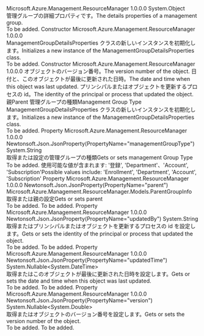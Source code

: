 <Type Name="ManagementGroupDetailsProperties" FullName="Microsoft.Azure.Management.ResourceManager.Models.ManagementGroupDetailsProperties">
  <TypeSignature Language="C#" Value="public class ManagementGroupDetailsProperties" />
  <TypeSignature Language="ILAsm" Value=".class public auto ansi beforefieldinit ManagementGroupDetailsProperties extends System.Object" />
  <TypeSignature Language="DocId" Value="T:Microsoft.Azure.Management.ResourceManager.Models.ManagementGroupDetailsProperties" />
  <TypeSignature Language="VB.NET" Value="Public Class ManagementGroupDetailsProperties" />
  <TypeSignature Language="F#" Value="type ManagementGroupDetailsProperties = class" />
  <AssemblyInfo>
    <AssemblyName>Microsoft.Azure.Management.ResourceManager</AssemblyName>
    <AssemblyVersion>1.0.0.0</AssemblyVersion>
  </AssemblyInfo>
  <Base>
    <BaseTypeName>System.Object</BaseTypeName>
  </Base>
  <Interfaces />
  <Docs>
    <summary>
            <span data-ttu-id="fe105-101">管理グループの詳細プロパティです。</span><span class="sxs-lookup"><span data-stu-id="fe105-101">The details properties of a management group.</span></span>
            </summary>
    <remarks>To be added.</remarks>
  </Docs>
  <Members>
    <Member MemberName=".ctor">
      <MemberSignature Language="C#" Value="public ManagementGroupDetailsProperties ();" />
      <MemberSignature Language="ILAsm" Value=".method public hidebysig specialname rtspecialname instance void .ctor() cil managed" />
      <MemberSignature Language="DocId" Value="M:Microsoft.Azure.Management.ResourceManager.Models.ManagementGroupDetailsProperties.#ctor" />
      <MemberSignature Language="VB.NET" Value="Public Sub New ()" />
      <MemberType>Constructor</MemberType>
      <AssemblyInfo>
        <AssemblyName>Microsoft.Azure.Management.ResourceManager</AssemblyName>
        <AssemblyVersion>1.0.0.0</AssemblyVersion>
      </AssemblyInfo>
      <Parameters />
      <Docs>
        <summary>
            <span data-ttu-id="fe105-102">ManagementGroupDetailsProperties クラスの新しいインスタンスを初期化します。</span><span class="sxs-lookup"><span data-stu-id="fe105-102">Initializes a new instance of the ManagementGroupDetailsProperties class.</span></span>
            </summary>
        <remarks>To be added.</remarks>
      </Docs>
    </Member>
    <Member MemberName=".ctor">
      <MemberSignature Language="C#" Value="public ManagementGroupDetailsProperties (Nullable&lt;double&gt; version = null, Nullable&lt;DateTime&gt; updatedTime = null, string updatedBy = null, Microsoft.Azure.Management.ResourceManager.Models.ParentGroupInfo parent = null, string managementGroupType = null);" />
      <MemberSignature Language="ILAsm" Value=".method public hidebysig specialname rtspecialname instance void .ctor(valuetype System.Nullable`1&lt;float64&gt; version, valuetype System.Nullable`1&lt;valuetype System.DateTime&gt; updatedTime, string updatedBy, class Microsoft.Azure.Management.ResourceManager.Models.ParentGroupInfo parent, string managementGroupType) cil managed" />
      <MemberSignature Language="DocId" Value="M:Microsoft.Azure.Management.ResourceManager.Models.ManagementGroupDetailsProperties.#ctor(System.Nullable{System.Double},System.Nullable{System.DateTime},System.String,Microsoft.Azure.Management.ResourceManager.Models.ParentGroupInfo,System.String)" />
      <MemberSignature Language="VB.NET" Value="Public Sub New (Optional version As Nullable(Of Double) = null, Optional updatedTime As Nullable(Of DateTime) = null, Optional updatedBy As String = null, Optional parent As ParentGroupInfo = null, Optional managementGroupType As String = null)" />
      <MemberSignature Language="F#" Value="new Microsoft.Azure.Management.ResourceManager.Models.ManagementGroupDetailsProperties : Nullable&lt;double&gt; * Nullable&lt;DateTime&gt; * string * Microsoft.Azure.Management.ResourceManager.Models.ParentGroupInfo * string -&gt; Microsoft.Azure.Management.ResourceManager.Models.ManagementGroupDetailsProperties" Usage="new Microsoft.Azure.Management.ResourceManager.Models.ManagementGroupDetailsProperties (version, updatedTime, updatedBy, parent, managementGroupType)" />
      <MemberType>Constructor</MemberType>
      <AssemblyInfo>
        <AssemblyName>Microsoft.Azure.Management.ResourceManager</AssemblyName>
        <AssemblyVersion>1.0.0.0</AssemblyVersion>
      </AssemblyInfo>
      <Parameters>
        <Parameter Name="version" Type="System.Nullable&lt;System.Double&gt;" />
        <Parameter Name="updatedTime" Type="System.Nullable&lt;System.DateTime&gt;" />
        <Parameter Name="updatedBy" Type="System.String" />
        <Parameter Name="parent" Type="Microsoft.Azure.Management.ResourceManager.Models.ParentGroupInfo" />
        <Parameter Name="managementGroupType" Type="System.String" />
      </Parameters>
      <Docs>
        <param name="version"><span data-ttu-id="fe105-103">オブジェクトのバージョン番号。</span><span class="sxs-lookup"><span data-stu-id="fe105-103">The version number of the object.</span></span></param>
        <param name="updatedTime"><span data-ttu-id="fe105-104">日付と、このオブジェクトが最後に更新された日時。</span><span class="sxs-lookup"><span data-stu-id="fe105-104">The date and time when this object was last updated.</span></span></param>
        <param name="updatedBy"><span data-ttu-id="fe105-105">プリンシパルまたはオブジェクトを更新するプロセスの id。</span><span class="sxs-lookup"><span data-stu-id="fe105-105">The identity of the principal or process that updated the object.</span></span></param>
        <param name="parent"><span data-ttu-id="fe105-106">親</span><span class="sxs-lookup"><span data-stu-id="fe105-106">Parent</span></span></param>
        <param name="managementGroupType"><span data-ttu-id="fe105-107">管理グループの種類</span><span class="sxs-lookup"><span data-stu-id="fe105-107">Management Group Type</span></span></param>
        <summary>
            <span data-ttu-id="fe105-108">ManagementGroupDetailsProperties クラスの新しいインスタンスを初期化します。</span><span class="sxs-lookup"><span data-stu-id="fe105-108">Initializes a new instance of the ManagementGroupDetailsProperties class.</span></span>
            </summary>
        <remarks>To be added.</remarks>
      </Docs>
    </Member>
    <Member MemberName="ManagementGroupType">
      <MemberSignature Language="C#" Value="public string ManagementGroupType { get; set; }" />
      <MemberSignature Language="ILAsm" Value=".property instance string ManagementGroupType" />
      <MemberSignature Language="DocId" Value="P:Microsoft.Azure.Management.ResourceManager.Models.ManagementGroupDetailsProperties.ManagementGroupType" />
      <MemberSignature Language="VB.NET" Value="Public Property ManagementGroupType As String" />
      <MemberSignature Language="F#" Value="member this.ManagementGroupType : string with get, set" Usage="Microsoft.Azure.Management.ResourceManager.Models.ManagementGroupDetailsProperties.ManagementGroupType" />
      <MemberType>Property</MemberType>
      <AssemblyInfo>
        <AssemblyName>Microsoft.Azure.Management.ResourceManager</AssemblyName>
        <AssemblyVersion>1.0.0.0</AssemblyVersion>
      </AssemblyInfo>
      <Attributes>
        <Attribute>
          <AttributeName>Newtonsoft.Json.JsonProperty(PropertyName="managementGroupType")</AttributeName>
        </Attribute>
      </Attributes>
      <ReturnValue>
        <ReturnType>System.String</ReturnType>
      </ReturnValue>
      <Docs>
        <summary>
            <span data-ttu-id="fe105-109">取得または設定の管理グループの種類</span><span class="sxs-lookup"><span data-stu-id="fe105-109">Gets or sets management Group Type</span></span>
            </summary>
        <value>To be added.</value>
        <remarks>
            <span data-ttu-id="fe105-110">使用可能な値が含まれます: '登録', 'Department'、'Account', 'Subscription'</span><span class="sxs-lookup"><span data-stu-id="fe105-110">Possible values include: 'Enrollment', 'Department', 'Account', 'Subscription'</span></span>
            </remarks>
      </Docs>
    </Member>
    <Member MemberName="Parent">
      <MemberSignature Language="C#" Value="public Microsoft.Azure.Management.ResourceManager.Models.ParentGroupInfo Parent { get; set; }" />
      <MemberSignature Language="ILAsm" Value=".property instance class Microsoft.Azure.Management.ResourceManager.Models.ParentGroupInfo Parent" />
      <MemberSignature Language="DocId" Value="P:Microsoft.Azure.Management.ResourceManager.Models.ManagementGroupDetailsProperties.Parent" />
      <MemberSignature Language="VB.NET" Value="Public Property Parent As ParentGroupInfo" />
      <MemberSignature Language="F#" Value="member this.Parent : Microsoft.Azure.Management.ResourceManager.Models.ParentGroupInfo with get, set" Usage="Microsoft.Azure.Management.ResourceManager.Models.ManagementGroupDetailsProperties.Parent" />
      <MemberType>Property</MemberType>
      <AssemblyInfo>
        <AssemblyName>Microsoft.Azure.Management.ResourceManager</AssemblyName>
        <AssemblyVersion>1.0.0.0</AssemblyVersion>
      </AssemblyInfo>
      <Attributes>
        <Attribute>
          <AttributeName>Newtonsoft.Json.JsonProperty(PropertyName="parent")</AttributeName>
        </Attribute>
      </Attributes>
      <ReturnValue>
        <ReturnType>Microsoft.Azure.Management.ResourceManager.Models.ParentGroupInfo</ReturnType>
      </ReturnValue>
      <Docs>
        <summary>
            <span data-ttu-id="fe105-111">取得または親の設定</span><span class="sxs-lookup"><span data-stu-id="fe105-111">Gets or sets parent</span></span>
            </summary>
        <value>To be added.</value>
        <remarks>To be added.</remarks>
      </Docs>
    </Member>
    <Member MemberName="UpdatedBy">
      <MemberSignature Language="C#" Value="public string UpdatedBy { get; set; }" />
      <MemberSignature Language="ILAsm" Value=".property instance string UpdatedBy" />
      <MemberSignature Language="DocId" Value="P:Microsoft.Azure.Management.ResourceManager.Models.ManagementGroupDetailsProperties.UpdatedBy" />
      <MemberSignature Language="VB.NET" Value="Public Property UpdatedBy As String" />
      <MemberSignature Language="F#" Value="member this.UpdatedBy : string with get, set" Usage="Microsoft.Azure.Management.ResourceManager.Models.ManagementGroupDetailsProperties.UpdatedBy" />
      <MemberType>Property</MemberType>
      <AssemblyInfo>
        <AssemblyName>Microsoft.Azure.Management.ResourceManager</AssemblyName>
        <AssemblyVersion>1.0.0.0</AssemblyVersion>
      </AssemblyInfo>
      <Attributes>
        <Attribute>
          <AttributeName>Newtonsoft.Json.JsonProperty(PropertyName="updatedBy")</AttributeName>
        </Attribute>
      </Attributes>
      <ReturnValue>
        <ReturnType>System.String</ReturnType>
      </ReturnValue>
      <Docs>
        <summary>
            <span data-ttu-id="fe105-112">取得またはプリンシパルまたはオブジェクトを更新するプロセスの id を設定します。</span><span class="sxs-lookup"><span data-stu-id="fe105-112">Gets or sets the identity of the principal or process that updated the object.</span></span>
            </summary>
        <value>To be added.</value>
        <remarks>To be added.</remarks>
      </Docs>
    </Member>
    <Member MemberName="UpdatedTime">
      <MemberSignature Language="C#" Value="public Nullable&lt;DateTime&gt; UpdatedTime { get; set; }" />
      <MemberSignature Language="ILAsm" Value=".property instance valuetype System.Nullable`1&lt;valuetype System.DateTime&gt; UpdatedTime" />
      <MemberSignature Language="DocId" Value="P:Microsoft.Azure.Management.ResourceManager.Models.ManagementGroupDetailsProperties.UpdatedTime" />
      <MemberSignature Language="VB.NET" Value="Public Property UpdatedTime As Nullable(Of DateTime)" />
      <MemberSignature Language="F#" Value="member this.UpdatedTime : Nullable&lt;DateTime&gt; with get, set" Usage="Microsoft.Azure.Management.ResourceManager.Models.ManagementGroupDetailsProperties.UpdatedTime" />
      <MemberType>Property</MemberType>
      <AssemblyInfo>
        <AssemblyName>Microsoft.Azure.Management.ResourceManager</AssemblyName>
        <AssemblyVersion>1.0.0.0</AssemblyVersion>
      </AssemblyInfo>
      <Attributes>
        <Attribute>
          <AttributeName>Newtonsoft.Json.JsonProperty(PropertyName="updatedTime")</AttributeName>
        </Attribute>
      </Attributes>
      <ReturnValue>
        <ReturnType>System.Nullable&lt;System.DateTime&gt;</ReturnType>
      </ReturnValue>
      <Docs>
        <summary>
            <span data-ttu-id="fe105-113">取得またはこのオブジェクトが最後に更新された日時を設定します。</span><span class="sxs-lookup"><span data-stu-id="fe105-113">Gets or sets the date and time when this object was last updated.</span></span>
            </summary>
        <value>To be added.</value>
        <remarks>To be added.</remarks>
      </Docs>
    </Member>
    <Member MemberName="Version">
      <MemberSignature Language="C#" Value="public Nullable&lt;double&gt; Version { get; set; }" />
      <MemberSignature Language="ILAsm" Value=".property instance valuetype System.Nullable`1&lt;float64&gt; Version" />
      <MemberSignature Language="DocId" Value="P:Microsoft.Azure.Management.ResourceManager.Models.ManagementGroupDetailsProperties.Version" />
      <MemberSignature Language="VB.NET" Value="Public Property Version As Nullable(Of Double)" />
      <MemberSignature Language="F#" Value="member this.Version : Nullable&lt;double&gt; with get, set" Usage="Microsoft.Azure.Management.ResourceManager.Models.ManagementGroupDetailsProperties.Version" />
      <MemberType>Property</MemberType>
      <AssemblyInfo>
        <AssemblyName>Microsoft.Azure.Management.ResourceManager</AssemblyName>
        <AssemblyVersion>1.0.0.0</AssemblyVersion>
      </AssemblyInfo>
      <Attributes>
        <Attribute>
          <AttributeName>Newtonsoft.Json.JsonProperty(PropertyName="version")</AttributeName>
        </Attribute>
      </Attributes>
      <ReturnValue>
        <ReturnType>System.Nullable&lt;System.Double&gt;</ReturnType>
      </ReturnValue>
      <Docs>
        <summary>
            <span data-ttu-id="fe105-114">取得またはオブジェクトのバージョン番号を設定します。</span><span class="sxs-lookup"><span data-stu-id="fe105-114">Gets or sets the version number of the object.</span></span>
            </summary>
        <value>To be added.</value>
        <remarks>To be added.</remarks>
      </Docs>
    </Member>
  </Members>
</Type>